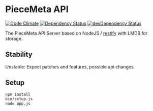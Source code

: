 # PieceMeta API

[![Code Climate](https://codeclimate.com/github/PieceMeta/piecemeta-api/badges/gpa.svg)](https://codeclimate.com/github/PieceMeta/piecemeta-api/tree/lmdb) [![Dependency Status](https://david-dm.org/PieceMeta/piecemeta-api/lmdb.svg)](https://david-dm.org/PieceMeta/piecemeta-api/lmdb) [![devDependency Status](https://david-dm.org/PieceMeta/piecemeta-api/lmdb/dev-status.svg)](https://david-dm.org/PieceMeta/piecemeta-api/lmdb#info=devDependencies)

The PieceMeta API Server based on NodeJS / [restify](https://github.com/mcavage/node-restify) with LMDB for storage.

## Stability

Unstable: Expect patches and features, possible api changes.

## Setup

```bash
npm install
bin/setup.js
node app.js
```
